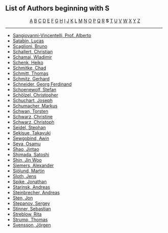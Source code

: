 <h2>List of Authors beginning with S</h2>
<p style="text-align:center"><a href="authors_A.html">A</a>&nbsp;<a href="authors_B.html">B</a>&nbsp;<a href="authors_C.html">C</a>&nbsp;<a href="authors_D.html">D</a>&nbsp;<a href="authors_E.html">E</a>&nbsp;<a href="authors_F.html">F</a>&nbsp;<a href="authors_G.html">G</a>&nbsp;<a href="authors_H.html">H</a>&nbsp;<a href="authors_I.html">I</a>&nbsp;<a href="authors_J.html">J</a>&nbsp;<a href="authors_K.html">K</a>&nbsp;<a href="authors_L.html">L</a>&nbsp;<a href="authors_M.html">M</a>&nbsp;<a href="authors_N.html">N</a>&nbsp;<a href="authors_O.html">O</a>&nbsp;<a href="authors_P.html">P</a>&nbsp;<a href="authors_Q.html">Q</a>&nbsp;<a href="authors_R.html">R</a>&nbsp;<b>S</b>&nbsp;<a href="authors_T.html">T</a>&nbsp;<a href="authors_U.html">U</a>&nbsp;<a href="authors_V.html">V</a>&nbsp;<a href="authors_W.html">W</a>&nbsp;<a href="authors_X.html">X</a>&nbsp;<a href="authors_Y.html">Y</a>&nbsp;<a href="authors_Z.html">Z</a>&nbsp;</p>
<hr width="98%" />
<ul class="authors_list">
<li><a href="author_264.html">Sangiovanni-Vincentelli, Prof. Alberto</a></li><li><a href="author_265.html">Satabin, Lucas</a></li><li><a href="author_266.html">Scaglioni, Bruno</a></li><li><a href="author_267.html">Schallert, Christian</a></li><li><a href="author_268.html">Schamai, Wladimir</a></li><li><a href="author_269.html">Schenk, Heiko</a></li><li><a href="author_270.html">Schmitke, Chad</a></li><li><a href="author_271.html">Schmitt, Thomas</a></li><li><a href="author_272.html">Schmitz, Gerhard</a></li><li><a href="author_273.html">Schneider, Georg Ferdinand</a></li><li><a href="author_274.html">Schoenewolf, Stefan</a></li><li><a href="author_275.html">Schölzel, Christopher</a></li><li><a href="author_276.html">Schuchart, Joseph</a></li><li><a href="author_277.html">Schumacher, Markus</a></li><li><a href="author_278.html">Schwan, Torsten</a></li><li><a href="author_279.html">Schwarz, Christine</a></li><li><a href="author_280.html">Schwarz, Christoph</a></li><li><a href="author_281.html">Seidel, Stephan</a></li><li><a href="author_282.html">Sekisue, Takayuki</a></li><li><a href="author_283.html">Sewgobind, Awin</a></li><li><a href="author_284.html">Seya, Osamu</a></li><li><a href="author_285.html">Shao, Jintao</a></li><li><a href="author_286.html">Shimada, Satoshi</a></li><li><a href="author_287.html">Shin, Jin Woo</a></li><li><a href="author_288.html">Siemers, Alexander</a></li><li><a href="author_289.html">Sjölund, Martin</a></li><li><a href="author_290.html">Sloth, Jens</a></li><li><a href="author_291.html">Spike, Jonathan</a></li><li><a href="author_292.html">Starinsk, Andreas</a></li><li><a href="author_293.html">Steinbrecher, Andreas</a></li><li><a href="author_294.html">Sten, Jon</a></li><li><a href="author_295.html">Stepanov, Sergey</a></li><li><a href="author_296.html">Stinner, Sebastian</a></li><li><a href="author_297.html">Streblow, Rita</a></li><li><a href="author_298.html">Strump, Thomas</a></li><li><a href="author_299.html">Svensson, Jörgen</a></li></ul>